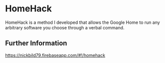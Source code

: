 # HomeHack

HomeHack is a method I developed that allows the Google Home to run any arbitrary software you choose through a verbal command.

## Further Information

https://nickbild79.firebaseapp.com/#!/homehack

